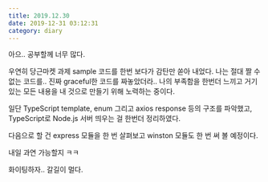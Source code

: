 ```yaml
---
title: 2019.12.30
date: 2019-12-31 03:12:31
category: diary
---
```


아으.. 공부할께 너무 많다.

우연히 당근마켓 과제 sample 코드를 한번 보다가 감탄만 쏟아 내었다. 나는 절대 짤 수 없는 코드를.. 진짜 graceful한 코드를 짜놓았더라.. 나의 부족함을 한번더 느끼고 거기 있는 모든 내용을 내 것으로 만들기 위해 노력하는 중이다.

일단 TypeScript template, enum 그리고 axios response 등의 구조를 파악했고, TypeScript로 Node.js 서버 띄우는 걸 한번더 정리하였다.

다음으로 할 건 express 모듈을 한 번 살펴보고 winston 모듈도 한 번 써 볼 예정이다.

내일 과연 가능할지 ㅋㅋ

화이팅하자.. 갈길이 멀다.